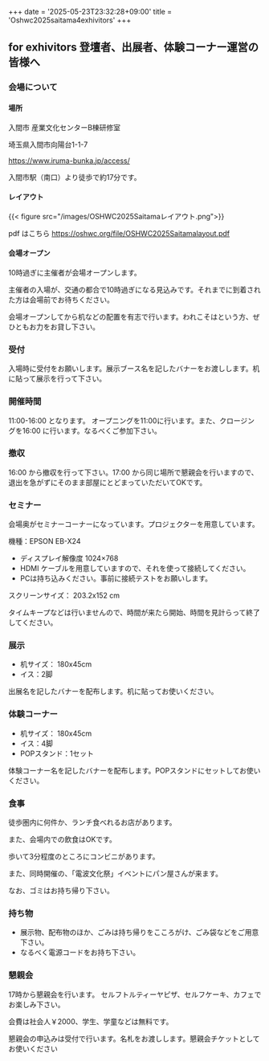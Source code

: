 +++
date = '2025-05-23T23:32:28+09:00'
title = 'Oshwc2025saitama4exhivitors'
+++

## for exhivitors 登壇者、出展者、体験コーナー運営の皆様へ


### 会場について

#### 場所

入間市 産業文化センターB棟研修室

埼玉県入間市向陽台1-1-7

https://www.iruma-bunka.jp/access/

入間市駅（南口）より徒歩で約17分です。



#### レイアウト

{{< figure src="/images/OSHWC2025Saitamaレイアウト.png">}}

pdf はこちら https://oshwc.org/file/OSHWC2025Saitamalayout.pdf


#### 会場オープン

10時過ぎに主催者が会場オープンします。

主催者の入場が、交通の都合で10時過ぎになる見込みです。それまでに到着された方は会場前でお待ちください。

会場オープンしてから机などの配置を有志で行います。われこそはという方、ぜひともお力をお貸し下さい。

### 受付

入場時に受付をお願いします。展示ブース名を記したバナーをお渡しします。机に貼って展示を行って下さい。


### 開催時間

11:00-16:00 となります。
オープニングを11:00に行います。また、クロージングを16:00 に行います。なるべくご参加下さい。

### 撤収

16:00 から撤収を行って下さい。17:00 から同じ場所で懇親会を行いますので、退出を急がずにそのまま部屋にとどまっていただいてOKです。

### セミナー

会場奥がセミナーコーナーになっています。プロジェクターを用意しています。

機種：EPSON EB-X24

- ディスプレイ解像度 1024×768
- HDMI ケーブルを用意していますので、それを使って接続してください。
- PCは持ち込みください。事前に接続テストをお願いします。


スクリーンサイズ：  203.2x152  cm

タイムキープなどは行いませんので、時間が来たら開始、時間を見計らって終了してください。


### 展示

- 机サイズ： 180x45cm 
- イス：2脚

出展名を記したバナーを配布します。机に貼ってお使いください。

### 体験コーナー

- 机サイズ： 180x45cm 
- イス：4脚
- POPスタンド：1セット

体験コーナー名を記したバナーを配布します。POPスタンドにセットしてお使いください。


### 食事

徒歩圏内に何件か、ランチ食べれるお店があります。

また、会場内での飲食はOKです。

歩いて3分程度のところにコンビニがあります。

また、同時開催の、「電波文化祭」イベントにパン屋さんが来ます。


なお、ゴミはお持ち帰り下さい。

### 持ち物

- 展示物、配布物のほか、ごみは持ち帰りをこころがけ、ごみ袋などをご用意下さい。
- なるべく電源コードをお持ち下さい。


### 懇親会

17時から懇親会を行います。
セルフトルティーヤピザ、セルフケーキ、カフェでお楽しみ下さい。

会費は社会人￥2000、学生、学童などは無料です。 

懇親会の申込みは受付で行います。名札をお渡しします。懇親会チケットとしてお使いください
